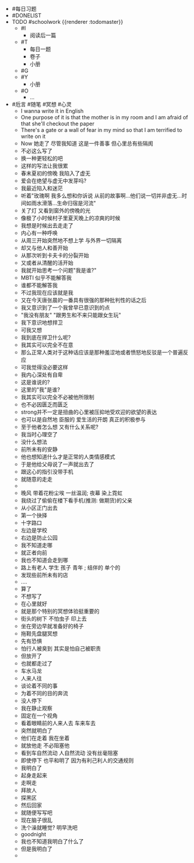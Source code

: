 - #每日习题
- #DONELIST
- TODO #schoolwork {{renderer :todomaster}}
	- #I
		- 阅读后一篇
	- #T
		- 每日一题
		- 卷子
		- 小册
	- #G
	- #Y
		- 小册
	- #O
		- ...
- #卮言 #随笔 #冥想 #心灵
	- I wanna write it in English
	- One purpose of it is that the mother is in my room and I am afraid of that she'll checkout the paper
	- There's a gate or a wall of fear in my mind so that I am terrified to write on it
	- Now 她走了 尽管我知道 这是一件善事 但心里总有些隔阂
	- 不必这么写了
	- 换一种更轻松的吧
	- 这样的写法让我很累
	- 春末夏初的傍晚 我陷入了虚无
	- 爱会在绝望与虚无中发芽吗?
	- 我最近陷入和迷茫
	- 听着"玫瑰啊 我多么想和你诉说 从前的故事啊...他们说一切并非虚无...时间如雨水滑落...生命归宿是河流"
	- 关了灯 又看到窗外的傍晚的光
	- 像极了小时候村子里夏天晚上的凉爽的时候
	- 我想是时候出去走走了
	- 内心有一种呼唤
	- 从周三开始突然地不想上学 与外界一切隔离
	- 却又与他人和善开始
	- 从那次听到卡夫卡的分裂开始
	- 又或者从清醒的活开始
	- 我就开始思考一个问题"我是谁?"
	- MBTI 似乎不能解答我
	- 谁都不能解答我
	- 不过我现在应该就是我
	- 又在今天唐张晨的一番具有很强的那种批判性的话之后
	- 我又意识到了一个我曾早已意识到的点
	- "我没有朋友" "跟男生和不来只能跟女生玩"
	- 我下意识地想捍卫
	- 可我又想
	- 我到底在捍卫什么呢?
	- 我其实可以完全不在意
	- 那么正常人类对于这种话应该是那种羞涩地或者愤怒地反驳是一个普遍反应
	- 可我觉得没必要这样
	- 我内心深处有自卑
	- 这是谁说的?
	- 这里的"我"是谁?
	- 我其实可以完全不必被他所限制
	- 也不必因匮乏而匮乏
	- strong并不一定是扭曲的心里被压抑地受欢迎的欲望的表达
	- 也可以是自然地 臣服的 爱生活的开朗 真正的积极参与
	- 至于他者怎么想 又有什么关系呢?
	- 我当时心理空了
	- 没什么想法
	- 前所未有的安静
	- 他也想知道什么才是正常的人类情感模式
	- 于是他给父母说了一声就出去了
	- 跟这心的指引没带手机
	- 就随意的走走
	-
	- 晚风 带着花粉尘埃 一丝温润; 夜幕 染上霓虹
	- 我绕过了偷偷在楼下看手机(推测: 做期货)的父亲
	- 从小区正门出去
	- 第一个抉择
	- 十字路口
	- 左边是学校
	- 右边是防止公园
	- 我不知道走哪
	- 就正者向前
	- 我也不知道会走到哪
	- 路上有老人 学生 孩子 青年 ; 结伴的 单个的
	- 发现些前所未有的店
	- ....
	- 算了
	- 不想写了
	- 在心里就好
	- 就是那个特别的冥想体验挺重要的
	- 街头的树下 不怕虫子 印上去
	- 坐在旁边早就准备好的椅子
	- 拖鞋先盘腿冥想
	- 先有恐惧
	- 怕行人被臭到 其实是怕自己被职责
	- 但放开了
	- 也就都走过了
	- 车水马龙
	- 人来人往
	- 谈论着不同的事
	- 为着不同的目的奔流
	- 没人停下
	- 我在静止观察
	- 固定在一个视角
	- 看着眼睛前的人来人去 车来车去
	- 突然就明白了
	- 他们在走着 我在坐着
	- 就放他走 不必阻塞他
	- 看到车自然流动 人自然流动 没有丝毫阻塞
	- 即使停下 也平和明了 因为有利己利人的交通规则
	- 我明白了
	- 起身走起来
	- 走啊走
	- 拜故人
	- 探黑区
	- 然后回家
	- 就随便写写吧
	- 现在脑子很乱
	- 洗个澡就睡觉? 明早洗吧
	- goodnight
	- 我也不知道我明白了什么了
	- 但是我明白了
	-
